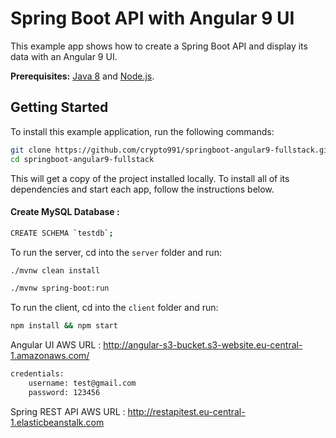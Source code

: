 # Spring Boot API with Angular 9 UI
 
This example app shows how to create a Spring Boot API and display its data with an Angular 9 UI.


**Prerequisites:** [Java 8](http://www.oracle.com/technetwork/java/javase/downloads/jdk8-downloads-2133151.html) and [Node.js](https://nodejs.org/).


## Getting Started

To install this example application, run the following commands:

```bash
git clone https://github.com/crypto991/springboot-angular9-fullstack.git
cd springboot-angular9-fullstack
```


This will get a copy of the project installed locally. To install all of its dependencies and start each app, follow the instructions below.

#### Create MySQL Database : 
```bash
CREATE SCHEMA `testdb`;
```

To run the server, cd into the `server` folder and run:
 
```bash
./mvnw clean install

./mvnw spring-boot:run
```

To run the client, cd into the `client` folder and run:
 
```bash
npm install && npm start
```

Angular UI AWS URL : http://angular-s3-bucket.s3-website.eu-central-1.amazonaws.com/
     
```bash
credentials: 
    username: test@gmail.com
    password: 123456
```

Spring REST API AWS URL : http://restapitest.eu-central-1.elasticbeanstalk.com
